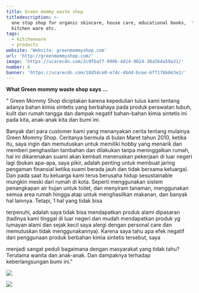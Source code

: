 ```yaml
---
title: Green mommy waste shop
titledescription: >-
  one stop shop for organic skincare, house care, educational books,  foods,
  kitchen ware etc.
tags:
  - kitchenware
  - products
website: 'Website: greenmommyshop.com'
url: 'http://greenmommyshop.com/'
image: 'https://ucarecdn.com/2c9fbaff-990b-4d14-9024-38a564a59a31/'
number: 6
banner: 'https://ucarecdn.com/18d54ce0-e74c-4bd4-bcee-6f7176b663e2/'
---
```

**What Green mommy waste shop says ...**

" Green Mommy Shop diciptakan karena kepedulian tulus kami tentang adanya bahan kimia sintetis yang berbahaya pada produk perawatan tubuh, kulit dan rumah tangga dan dampak negatif bahan-bahan kimia sintetis ini pada kita, anak-anak kita dan bumi ini.

Banyak dari para customer kami yang menanyakan cerita tentang mulainya Green Mommy Shop. Ceritanya bermula di bulan Maret tahun 2010, ketika itu, saya ingin dan memutuskan untuk memiliki hobby yang menarik dan memberi penghasilan tambahan dan dilakukan tanpa meninggalkan rumah, hal ini dikarenakan suami akan kembali meneruskan pekerjaan di luar negeri lagi (bukan apa-apa, saya pikir, adalah penting untuk membuat jaring pengaman finansial ketika suami berada jauh dan tidak bersama keluarga). Dan pada saat itu keluarga kami terus berusaha hidup sesustainable mungkin meski dari rumah di kota. Seperti menggunakan sistem penangkapan air hujan untuk toilet, dan menyiram tanaman, menggunakan semua area rumah hingga atap untuk menghasilkan makanan, dan banyak hal lainnya. Tetapi, 1 hal yang tidak bisa

terpenuhi, adalah saya tidak bisa mendapatkan produk alami dipasaran (tadinya kami tinggal di luar negeri dan mudah mendapatkan produk yg lumayan alami dan sejak kecil saya alergi dengan personal care dan memutuskan tidak menggunakannya). Karena saya tahu apa efek negatif dari penggunaan produk berbahan kimia sintetis tersebut, saya

menjadi sangat peduli bagaimana dengan masyarakat yang tidak tahu? Terutama wanita dan anak-anak. Dan dampaknya terhadap keberlangsungan bumi ini."

![](https://ucarecdn.com/f49fe1a8-be5c-4a89-847c-49703fc21102/)

![](https://ucarecdn.com/91e5e6c9-830f-46c6-8975-f2422e86bfd6/)
